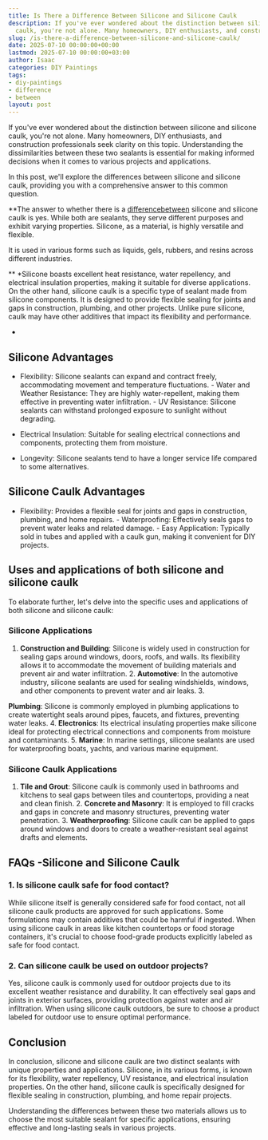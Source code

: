 ```yaml
---
title: Is There a Difference Between Silicone and Silicone Caulk
description: If you've ever wondered about the distinction between silicone and silicone
  caulk, you're not alone. Many homeowners, DIY enthusiasts, and construction...
slug: /is-there-a-difference-between-silicone-and-silicone-caulk/
date: 2025-07-10 00:00:00+00:00
lastmod: 2025-07-10 00:00:00+03:00
author: Isaac
categories: DIY Paintings
tags:
- diy-paintings
- difference
- between
layout: post
---
```

If you've ever wondered about the distinction between silicone and silicone caulk, you're not alone. Many homeowners, DIY enthusiasts, and construction professionals seek clarity on this topic. Understanding the dissimilarities between these two sealants is essential for making informed decisions when it comes to various projects and applications.

In this post, we'll explore the differences between silicone and silicone caulk, providing you with a comprehensive answer to this common question.

**The answer to whether there is a [difference](https://pestpolicy.com/difference-between-a-bee-and-a-wasps-nest/)[between](https://pestpolicy.com/difference-between-ceiling-paint-and-wall-paint/) silicone and silicone caulk is yes. While both are sealants, they serve different purposes and exhibit varying properties. Silicone, as a material, is highly versatile and flexible.

It is used in various forms such as liquids, gels, rubbers, and resins across different industries.

** *Silicone boasts excellent heat resistance, water repellency, and electrical insulation properties, making it suitable for diverse applications. On the other hand, silicone caulk is a specific type of sealant made from silicone components. It is designed to provide flexible sealing for joints and gaps in construction, plumbing, and other projects. Unlike pure silicone, caulk may have other additives that impact its flexibility and performance.

*

##  **Silicone Advantages**

- Flexibility: Silicone sealants can expand and contract freely, accommodating movement and temperature fluctuations. - Water and Weather Resistance: They are highly water-repellent, making them effective in preventing water infiltration. - UV Resistance: Silicone sealants can withstand prolonged exposure to sunlight without degrading.

- Electrical Insulation: Suitable for sealing electrical connections and components, protecting them from moisture.

- Longevity: Silicone sealants tend to have a longer service life compared to some alternatives.

##  **Silicone Caulk Advantages**

- Flexibility: Provides a flexible seal for joints and gaps in construction, plumbing, and home repairs. - Waterproofing: Effectively seals gaps to prevent water leaks and related damage. - Easy Application: Typically sold in tubes and applied with a caulk gun, making it convenient for DIY projects.

##  Uses and applications of both silicone and silicone caulk

To elaborate further, let's delve into the specific uses and applications of both silicone and silicone caulk:

###  **Silicone Applications**

1. **Construction and Building**: Silicone is widely used in construction for sealing gaps around windows, doors, roofs, and walls. Its flexibility allows it to accommodate the movement of building materials and prevent air and water infiltration. 2. **Automotive**: In the automotive industry, silicone sealants are used for sealing windshields, windows, and other components to prevent water and air leaks. 3.

**Plumbing**: Silicone is commonly employed in plumbing applications to create watertight seals around pipes, faucets, and fixtures, preventing water leaks. 4. **Electronics**: Its electrical insulating properties make silicone ideal for protecting electrical connections and components from moisture and contaminants. 5. **Marine**: In marine settings, silicone sealants are used for waterproofing boats, yachts, and various marine equipment.

###  **Silicone Caulk Applications**

1. **Tile and Grout**: Silicone caulk is commonly used in bathrooms and kitchens to seal gaps between tiles and countertops, providing a neat and clean finish. 2. **Concrete and Masonry**: It is employed to fill cracks and gaps in concrete and masonry structures, preventing water penetration. 3. **Weatherproofing**: Silicone caulk can be applied to gaps around windows and doors to create a weather-resistant seal against drafts and elements.

##  FAQs -**Silicone and Silicone Caulk**

###  **1. Is silicone caulk safe for food contact?**

While silicone itself is generally considered safe for food contact, not all silicone caulk products are approved for such applications. Some formulations may contain additives that could be harmful if ingested. When using silicone caulk in areas like kitchen countertops or food storage containers, it's crucial to choose food-grade products explicitly labeled as safe for food contact.

###  **2. Can silicone caulk be used on outdoor projects?**

Yes, silicone caulk is commonly used for outdoor projects due to its excellent weather resistance and durability. It can effectively seal gaps and joints in exterior surfaces, providing protection against water and air infiltration. When using silicone caulk outdoors, be sure to choose a product labeled for outdoor use to ensure optimal performance.

##  **Conclusion**

In conclusion, silicone and silicone caulk are two distinct sealants with unique properties and applications. Silicone, in its various forms, is known for its flexibility, water repellency, UV resistance, and electrical insulation properties. On the other hand, silicone caulk is specifically designed for flexible sealing in construction, plumbing, and home repair projects.

Understanding the differences between these two materials allows us to choose the most suitable sealant for specific applications, ensuring effective and long-lasting seals in various projects.